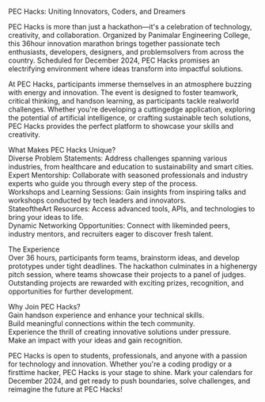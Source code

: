 PEC Hacks: Uniting Innovators, Coders, and Dreamers  

PEC Hacks is more than just a hackathon—it's a celebration of technology, creativity, and collaboration. Organized by Panimalar Engineering College, this 36hour innovation marathon brings together passionate tech enthusiasts, developers, designers, and problemsolvers from across the country. Scheduled for December 2024, PEC Hacks promises an electrifying environment where ideas transform into impactful solutions.  

At PEC Hacks, participants immerse themselves in an atmosphere buzzing with energy and innovation. The event is designed to foster teamwork, critical thinking, and handson learning, as participants tackle realworld challenges. Whether you're developing a cuttingedge application, exploring the potential of artificial intelligence, or crafting sustainable tech solutions, PEC Hacks provides the perfect platform to showcase your skills and creativity.  

What Makes PEC Hacks Unique?  
 Diverse Problem Statements: Address challenges spanning various industries, from healthcare and education to sustainability and smart cities.  
 Expert Mentorship: Collaborate with seasoned professionals and industry experts who guide you through every step of the process.  
 Workshops and Learning Sessions: Gain insights from inspiring talks and workshops conducted by tech leaders and innovators.  
 StateoftheArt Resources: Access advanced tools, APIs, and technologies to bring your ideas to life.  
 Dynamic Networking Opportunities: Connect with likeminded peers, industry mentors, and recruiters eager to discover fresh talent.  

The Experience  
Over 36 hours, participants form teams, brainstorm ideas, and develop prototypes under tight deadlines. The hackathon culminates in a highenergy pitch session, where teams showcase their projects to a panel of judges. Outstanding projects are rewarded with exciting prizes, recognition, and opportunities for further development.  

Why Join PEC Hacks?  
 Gain handson experience and enhance your technical skills.  
 Build meaningful connections within the tech community.  
 Experience the thrill of creating innovative solutions under pressure.  
 Make an impact with your ideas and gain recognition.  

PEC Hacks is open to students, professionals, and anyone with a passion for technology and innovation. Whether you're a coding prodigy or a firsttime hacker, PEC Hacks is your stage to shine. Mark your calendars for December 2024, and get ready to push boundaries, solve challenges, and reimagine the future at PEC Hacks!
